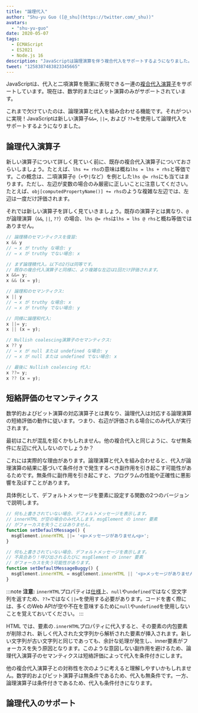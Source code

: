 ```yaml
---
title: "論理代入"
author: "Shu-yu Guo ([@_shu](https://twitter.com/_shu))"
avatars: 
  - "shu-yu-guo"
date: 2020-05-07
tags: 
  - ECMAScript
  - ES2021
  - Node.js 16
description: "JavaScriptは論理演算を伴う複合代入をサポートするようになりました。"
tweet: "1258387483823345665"
---
```

JavaScriptは、代入と二項演算を簡潔に表現できる一連の[複合代入演算子](https://developer.mozilla.org/en-US/docs/Web/JavaScript/Reference/Operators/Assignment_Operators)をサポートしています。現在は、数学的またはビット演算のみがサポートされています。

<!--truncate-->
これまで欠けていたのは、論理演算と代入を組み合わせる機能です。それがついに実現！JavaScriptは新しい演算子`&&=`, `||=`, および `??=`を使用して論理代入をサポートするようになりました。

## 論理代入演算子

新しい演算子について詳しく見ていく前に、既存の複合代入演算子についておさらいしましょう。たとえば、`lhs += rhs`の意味は概ね`lhs = lhs + rhs`と等価です。この概念は、二項演算子`@`（`+`や`|`など）を例とした`lhs @= rhs`にも当てはまります。ただし、左辺が変数の場合のみ厳密に正しいことに注意してください。たとえば、`obj[computedPropertyName()] += rhs`のような複雑な左辺では、左辺は一度だけ評価されます。

それでは新しい演算子を詳しく見ていきましょう。既存の演算子とは異なり、`@`が論理演算（`&&`, `||`, `??`）の場合、`lhs @= rhs`は`lhs = lhs @ rhs`と概ね等価ではありません。

```js
// 論理積のセマンティクスを復習:
x && y
// → x が truthy な場合: y
// → x が truthy でない場合: x

// まず論理積代入。以下の2行は同等です。
// 既存の複合代入演算子と同様に、より複雑な左辺は1回だけ評価されます。
x &&= y;
x && (x = y);

// 論理和のセマンティクス:
x || y
// → x が truthy な場合: x
// → x が truthy でない場合: y

// 同様に論理和代入:
x ||= y;
x || (x = y);

// Nullish coalescing演算子のセマンティクス:
x ?? y
// → x が null または undefined な場合: y
// → x が null または undefined でない場合: x

// 最後に Nullish coalescing 代入:
x ??= y;
x ?? (x = y);
```

## 短絡評価のセマンティクス

数学的およびビット演算の対応演算子とは異なり、論理代入は対応する論理演算の短絡評価の動作に従います。つまり、右辺が評価される場合にのみ代入が実行されます。

最初はこれが混乱を招くかもしれません。他の複合代入と同じように、なぜ無条件に左辺に代入しないのでしょうか？

これには実際的な理由があります。論理演算と代入を組み合わせると、代入が論理演算の結果に基づいて条件付きで発生するべき副作用を引き起こす可能性があるためです。無条件に副作用を引き起こすと、プログラムの性能や正確性に悪影響を及ぼすことがあります。

具体例として、デフォルトメッセージを要素に設定する関数の2つのバージョンで説明します。

```js
// 何も上書きされていない場合、デフォルトメッセージを表示します。
// innerHTML が空の場合のみ代入します。msgElement の inner 要素
// がフォーカスを失うことはありません。
function setDefaultMessage() {
  msgElement.innerHTML ||= '<p>メッセージがありません<p>';
}

// 何も上書きされていない場合、デフォルトメッセージを表示します。
// 不具合あり！呼び出されるたびに msgElement の inner 要素
// がフォーカスを失う可能性があります。
function setDefaultMessageBuggy() {
  msgElement.innerHTML = msgElement.innerHTML || '<p>メッセージがありません<p>';
}
```

:::note
**注意:** `innerHTML`プロパティは[仕様](https://w3c.github.io/DOM-Parsing/#dom-innerhtml-innerhtml)上、`null`や`undefined`ではなく空文字列を返すため、`??=`ではなく`||=`を使用する必要があります。コードを書く際には、多くのWeb APIが空や不在を意味するために`null`や`undefined`を使用しないことを覚えておいてください。
:::

HTML では、要素の`.innerHTML`プロパティに代入すると、その要素の内包要素が削除され、新しく代入された文字列から解析された要素が挿入されます。新しい文字列が古い文字列と同じであっても、余計な処理が発生し、inner要素がフォーカスを失う原因となります。このような意図しない副作用を避けるため、論理代入演算子のセマンティクスは短絡評価によって代入を条件付きにします。

他の複合代入演算子との対称性を次のように考えると理解しやすいかもしれません。数学的およびビット演算子は無条件であるため、代入も無条件です。一方、論理演算子は条件付きであるため、代入も条件付きになります。

## 論理代入のサポート

<feature-support chrome="85"
                 firefox="79 https://bugzilla.mozilla.org/show_bug.cgi?id=1629106"
                 safari="14 https://developer.apple.com/documentation/safari-release-notes/safari-14-beta-release-notes#New-Features:~:text=論理代入演算子のサポートが追加されました。"
                 nodejs="16"
                 babel="はい https://babeljs.io/docs/en/babel-plugin-proposal-logical-assignment-operators"></feature-support>
